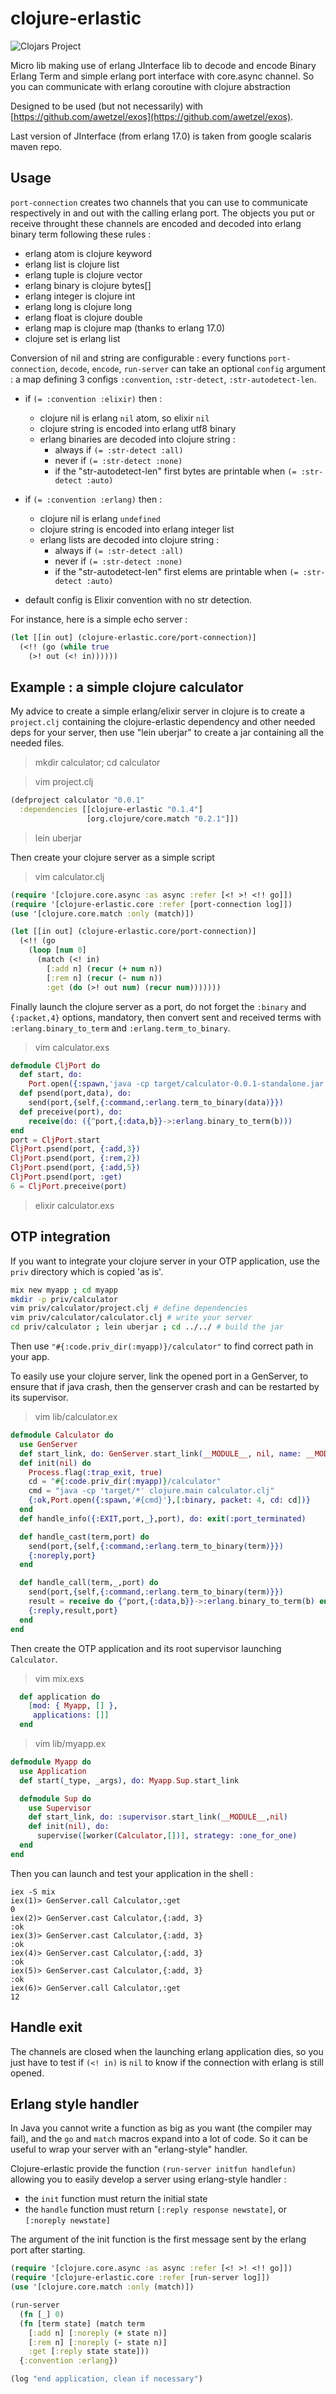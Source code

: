 clojure-erlastic
================

![Clojars Project](http://clojars.org/clojure-erlastic/latest-version.svg)

Micro lib making use of erlang JInterface lib to decode and encode Binary
Erlang Term and simple erlang port interface with core.async channel. So you
can communicate with erlang coroutine with clojure abstraction

Designed to be used (but not necessarily) with
[https://github.com/awetzel/exos](https://github.com/awetzel/exos).

Last version of JInterface (from erlang 17.0) is taken from google scalaris
maven repo.

## Usage

`port-connection` creates two channels that you can use to
communicate respectively in and out with the calling erlang port.
The objects you put or receive throught these channels are encoded
and decoded into erlang binary term following these rules :

- erlang atom is clojure keyword
- erlang list is clojure list
- erlang tuple is clojure vector
- erlang binary is clojure bytes[]
- erlang integer is clojure int
- erlang long is clojure long
- erlang float is clojure double
- erlang map is clojure map (thanks to erlang 17.0)
- clojure set is erlang list

Conversion of nil and string are configurable : every functions
`port-connection`, `decode`, `encode`, `run-server` can take an optional
`config` argument : a map defining 3 configs `:convention`, `:str-detect`, `:str-autodetect-len`.

- if `(= :convention :elixir)` then :
  - clojure nil is erlang `nil` atom, so elixir `nil`
  - clojure string is encoded into erlang utf8 binary
  - erlang binaries are decoded into clojure string :
    - always if `(= :str-detect :all)`
    - never if `(= :str-detect :none)`
    - if the "str-autodetect-len" first bytes are printable when `(= :str-detect :auto)`
- if `(= :convention :erlang)` then :
  - clojure nil is erlang `undefined`
  - clojure string is encoded into erlang integer list
  - erlang lists are decoded into clojure string :
    - always if `(= :str-detect :all)`
    - never if `(= :str-detect :none)`
    - if the "str-autodetect-len" first elems are printable when `(= :str-detect :auto)`

- default config is Elixir convention with no str detection.

For instance, here is a simple echo server :

```clojure
(let [[in out] (clojure-erlastic.core/port-connection)]
  (<!! (go (while true
    (>! out (<! in))))))
```

## Example : a simple clojure calculator ##

My advice to create a simple erlang/elixir server in clojure is to create a `project.clj` containing the clojure-erlastic dependency and other needed deps for your server, then use "lein uberjar" to create a jar containing all the needed files.

> mkdir calculator; cd calculator

> vim project.clj

```clojure
(defproject calculator "0.0.1"
  :dependencies [[clojure-erlastic "0.1.4"]
                 [org.clojure/core.match "0.2.1"]])
```

> lein uberjar

Then create your clojure server as a simple script

> vim calculator.clj

```clojure
(require '[clojure.core.async :as async :refer [<! >! <!! go]])
(require '[clojure-erlastic.core :refer [port-connection log]])
(use '[clojure.core.match :only (match)])

(let [[in out] (clojure-erlastic.core/port-connection)]
  (<!! (go
    (loop [num 0]
      (match (<! in)
        [:add n] (recur (+ num n))
        [:rem n] (recur (- num n))
        :get (do (>! out num) (recur num)))))))
```

Finally launch the clojure server as a port, do not forget the `:binary` and `{:packet,4}` options, mandatory, then convert sent and received terms with `:erlang.binary_to_term` and `:erlang.term_to_binary`.

> vim calculator.exs

```elixir
defmodule CljPort do
  def start, do:
    Port.open({:spawn,'java -cp target/calculator-0.0.1-standalone.jar clojure.main calculator.clj'},[:binary, packet: 4])
  def psend(port,data), do:
    send(port,{self,{:command,:erlang.term_to_binary(data)}})
  def preceive(port), do:
    receive(do: ({^port,{:data,b}}->:erlang.binary_to_term(b)))
end
port = CljPort.start
CljPort.psend(port, {:add,3})
CljPort.psend(port, {:rem,2})
CljPort.psend(port, {:add,5})
CljPort.psend(port, :get)
6 = CljPort.preceive(port)
```

> elixir calculator.exs

## OTP integration ##

If you want to integrate your clojure server in your OTP application, use the
`priv` directory which is copied 'as is'.

```bash
mix new myapp ; cd myapp
mkdir -p priv/calculator
vim priv/calculator/project.clj # define dependencies
vim priv/calculator/calculator.clj # write your server
cd priv/calculator ; lein uberjar ; cd ../../ # build the jar
```

Then use `"#{:code.priv_dir(:myapp)}/calculator"` to find correct path in your app.

To easily use your clojure server, link the opened port in a GenServer, to
ensure that if java crash, then the genserver crash and can be restarted by its
supervisor.

> vim lib/calculator.ex

```elixir
defmodule Calculator do
  use GenServer
  def start_link, do: GenServer.start_link(__MODULE__, nil, name: __MODULE__)
  def init(nil) do
    Process.flag(:trap_exit, true)
    cd = "#{:code.priv_dir(:myapp)}/calculator"
    cmd = "java -cp 'target/*' clojure.main calculator.clj"
    {:ok,Port.open({:spawn,'#{cmd}'},[:binary, packet: 4, cd: cd])}
  end
  def handle_info({:EXIT,port,_},port), do: exit(:port_terminated)

  def handle_cast(term,port) do
    send(port,{self,{:command,:erlang.term_to_binary(term)}})
    {:noreply,port}
  end

  def handle_call(term,_,port) do
    send(port,{self,{:command,:erlang.term_to_binary(term)}})
    result = receive do {^port,{:data,b}}->:erlang.binary_to_term(b) end
    {:reply,result,port}
  end
end
```

Then create the OTP application and its root supervisor launching `Calculator`.

> vim mix.exs

```elixir
  def application do
    [mod: { Myapp, [] },
     applications: []]
  end
```

> vim lib/myapp.ex

```elixir
defmodule Myapp do
  use Application
  def start(_type, _args), do: Myapp.Sup.start_link

  defmodule Sup do
    use Supervisor
    def start_link, do: :supervisor.start_link(__MODULE__,nil)
    def init(nil), do:
      supervise([worker(Calculator,[])], strategy: :one_for_one)
  end
end
```

Then you can launch and test your application in the shell :

```
iex -S mix
iex(1)> GenServer.call Calculator,:get
0
iex(2)> GenServer.cast Calculator,{:add, 3}
:ok
iex(3)> GenServer.cast Calculator,{:add, 3}
:ok
iex(4)> GenServer.cast Calculator,{:add, 3}
:ok
iex(5)> GenServer.cast Calculator,{:add, 3}
:ok
iex(6)> GenServer.call Calculator,:get
12
```
## Handle exit

The channels are closed when the launching erlang application dies, so you just
have to test if `(<! in)` is `nil` to know if the connection with erlang is
still opened.

## Erlang style handler ##

In Java you cannot write a function as big as you want (the compiler may fail),
and the `go` and `match` macros expand into a lot of code. So it can be
useful to wrap your server with an "erlang-style" handler.

Clojure-erlastic provide the function `(run-server initfun handlefun)`
allowing you to easily develop a server using erlang-style handler :

- the `init` function must return the initial state
- the `handle` function must return `[:reply response newstate]`, or `[:noreply newstate]`

The argument of the init function is the first message sent by the erlang port
after starting.

```clojure
(require '[clojure.core.async :as async :refer [<! >! <!! go]])
(require '[clojure-erlastic.core :refer [run-server log]])
(use '[clojure.core.match :only (match)])

(run-server
  (fn [_] 0)
  (fn [term state] (match term
    [:add n] [:noreply (+ state n)]
    [:rem n] [:noreply (- state n)]
    :get [:reply state state]))
  {:convention :erlang})

(log "end application, clean if necessary")
```
